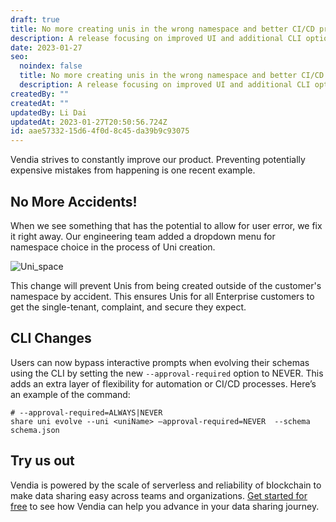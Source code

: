 ```yaml
---
draft: true
title: No more creating unis in the wrong namespace and better CI/CD process
description: A release focusing on improved UI and additional CLI options
date: 2023-01-27
seo:
  noindex: false
  title: No more creating unis in the wrong namespace and better CI/CD process
  description: A release focusing on improved UI and additional CLI options
createdBy: ""
createdAt: ""
updatedBy: Li Dai
updatedAt: 2023-01-27T20:50:56.724Z
id: aae57332-15d6-4f0d-8c45-da39b9c93075
---
```


Vendia strives to constantly improve our product. Preventing potentially expensive mistakes from happening is one recent example. 

## No More Accidents!
When we see something that has the potential to allow for user error, we fix it right away. Our engineering team added a dropdown menu for namespace choice in the process of Uni creation.

![Uni_space](https://user-images.githubusercontent.com/116586196/215199955-c1af7800-fef0-42d6-99ea-1c13556696f7.png)

This change will prevent Unis from being created outside of the customer's namespace by accident.  This ensures Unis for all Enterprise customers to get the single-tenant, complaint, and secure they expect.

## CLI Changes
Users can now bypass interactive prompts when evolving their schemas using the CLI by setting the new `--approval-required` option to NEVER. This adds an extra layer of flexibility for automation or CI/CD processes. Here’s an example of the command:

```
# --approval-required=ALWAYS|NEVER
share uni evolve --uni <uniName> –approval-required=NEVER  --schema schema.json
```

## Try us out
Vendia is powered by the scale of serverless and reliability of blockchain to make data sharing easy across teams and organizations. [Get started for free](https://www.vendia.com/pricing) to see how Vendia can help you advance in your data sharing journey.